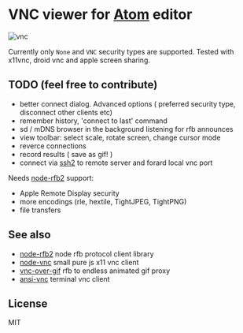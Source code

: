# VNC viewer for [Atom](http://atom.io) editor

![vnc](https://cloud.githubusercontent.com/assets/173025/3453038/67293c6a-01be-11e4-8109-a71fcde03a01.gif)

Currently only `None` and `VNC` security types are supported.
Tested with x11vnc, droid vnc and apple screen sharing.

## TODO (feel free to contribute)
- better connect dialog. Advanced options ( preferred security type, disconnect other clients etc)
- remember history, 'connect to last' command
- sd / mDNS browser in the background listening for rfb announces
- view toolbar: select scale, rotate screen, change cursor mode 
- reverce connections
- record results ( save as gif! )
- connect via [ssh2](https://github.com/mscdex/ssh2) to remote server and forard local vnc port

Needs [node-rfb2](https://github.com/sidorares/node-rfb2/issues) support:
- Apple Remote Display security
- more encodings (rle, hextile, TightJPEG, TightPNG)
- file transfers

## See also

- [node-rfb2](https://github.com/sidorares/node-rfb2) node rfb protocol client library
- [node-vnc](https://github.com/sidorares/node-vnc) small pure js x11 vnc client
- [vnc-over-gif](https://github.com/sidorares/vnc-over-gif) rfb to endless animated gif proxy
- [ansi-vnc](https://github.com/sidorares/ansi-vnc) terminal vnc client

## License

MIT
